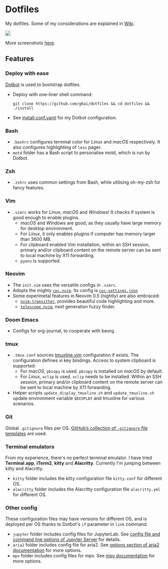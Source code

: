 # Dotfiles
My dotfiles. Some of my considerations are explained in [Wiki](https://github.com/g6ai/dotfiles/wiki).

![](https://github.com/g6ai/dotfiles/wiki/screenshots/complex.png)

More screenshots [here](https://github.com/g6ai/dotfiles/wiki/Screenshots).

## Features

### Deploy with ease

[Dotbot](https://github.com/anishathalye/dotbot) is used to bootstrap dotfiles.

* Deploy with one-liner shell command:
    ```console
    git clone https://github.com/g6ai/dotfiles && cd dotfiles && ./install
    ```
* See [install.conf.yaml](https://github.com/g6ai/dotfiles/blob/master/install.conf.yaml) for my Dotbot configuration.

### Bash
* `.bashrc` configures terminal color for *Linux* and *macOS* respectively. It also configures highlighting of `less` pager.
* `motd` folder has a Bash script to personalise motd, which is run by Dotbot.

### Zsh
* `.zshrc` uses common settings from Bash, while utilising oh-my-zsh for fancy features.

### Vim
* `.vimrc` works for *Linux*, *macOS* and *Windows*! It checks if system is good enough to enable plugins.
  * *macOS* and *Windows* are good, as they usually have large memory for desktop environment.
  * For *Linux*, it only enables plugins if computer has memory larger than 3600 MB.
  * For clipboard enabled Vim installation, within an SSH session, primary and/or clipboard content on the remote server can be sent to local machine by X11 forwarding.
  * `pyenv` is supported.

### Neovim
* The `init.vim` uses the versatile configs in `.vimrc`.
* Adopts the mighty [`coc.nvim`](https://github.com/neoclide/coc.nvim). Its config is [`coc-settings.json`](https://github.com/g6ai/dotfiles/blob/master/vim/nvim/coc-settings.json)
* Some experimetal features in Neovim 0.5 (nightly) are also embraced:
  * [`nvim-treesitter`](https://github.com/nvim-treesitter/nvim-treesitter), provides beautiful code highlighting and more.
  * [`telescope.nvim`](https://github.com/nvim-telescope/telescope.nvim), next generation fuzzy finder.

### Doom Emacs

* Configs for org-journal, to cooperate with beorg.

### tmux
* `.tmux.conf` sources [tmuxline.vim](https://github.com/edkolev/tmuxline.vim) configuration if exists. The configuration defines vi key bindings. Access to system clipboard is supported:
  * For *macOS*, `pbcopy` is used. `pbcopy` is installed on *macOS* by default.
  * For *Linux*, `xclip` is used. `xclip` needs to be installed. Within an SSH session, primary and/or clipboard content on the remote server can be sent to local machine by X11 forwarding.
* Helper scripts `update_display_tmuxline.sh` and `update_tmuxline.sh` update environment variable `$DISPLAY` and tmuxline for various scenarios.

### Git

Global `.gitignore` files per OS. [GitHub’s collection of `.gitignore` file templates](https://github.com/github/gitignore) are used.

### Terminal emulators
From my experience, there's no perfect terminal emulator. I have tried **Terminal.app**, **iTerm2**, **kitty** and **Alacritty**. Currently I'm jumping between kitty and Alacritty.
* `kitty` folder includes the kitty configuration file `kitty.conf` for different OS.
* `alacritty` folder includes the Alacritty configuration file `alacritty.yml` for different OS.

### Other config
These configuration files may have versions for different OS, and is deployed per OS thanks to Dotbot's `if` parameter in `link` command.
* `jupyter` folder includes config files for JupyterLab. See [config file and command line options of Jupyter Server](https://jupyter-server.readthedocs.io/en/latest/other/full-config.html) for details.
* `aria2` folder includes config file for aria2. See [options section of aria2 documentation](https://aria2.github.io/manual/en/html/aria2c.html#options) for more options.
* `mpv` folder includes config files for mpv. See [mpv documentation](https://mpv.io/manual/master/) for more options.
